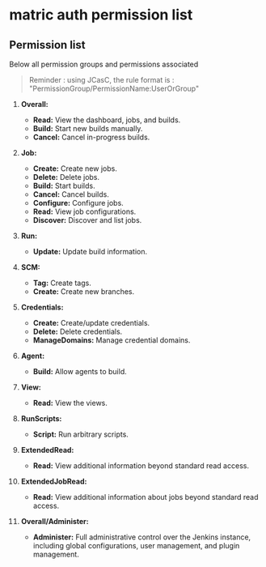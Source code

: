 # matric auth permission list

## Permission list

Below all permission groups and permissions associated
> Reminder : using JCasC, the rule format is : "PermissionGroup/PermissionName:UserOrGroup"

1. **Overall:**
   - **Read:** View the dashboard, jobs, and builds.
   - **Build:** Start new builds manually.
   - **Cancel:** Cancel in-progress builds.

2. **Job:**
   - **Create:** Create new jobs.
   - **Delete:** Delete jobs.
   - **Build:** Start builds.
   - **Cancel:** Cancel builds.
   - **Configure:** Configure jobs.
   - **Read:** View job configurations.
   - **Discover:** Discover and list jobs.

3. **Run:**
   - **Update:** Update build information.

4. **SCM:**
   - **Tag:** Create tags.
   - **Create:** Create new branches.

5. **Credentials:**
   - **Create:** Create/update credentials.
   - **Delete:** Delete credentials.
   - **ManageDomains:** Manage credential domains.

6. **Agent:**
   - **Build:** Allow agents to build.

7. **View:**
   - **Read:** View the views.

8. **RunScripts:**
   - **Script:** Run arbitrary scripts.

9. **ExtendedRead:**
   - **Read:** View additional information beyond standard read access.

10. **ExtendedJobRead:**
    - **Read:** View additional information about jobs beyond standard read access.

11. **Overall/Administer:**
    - **Administer:** Full administrative control over the Jenkins instance, including global configurations, user management, and plugin management.

